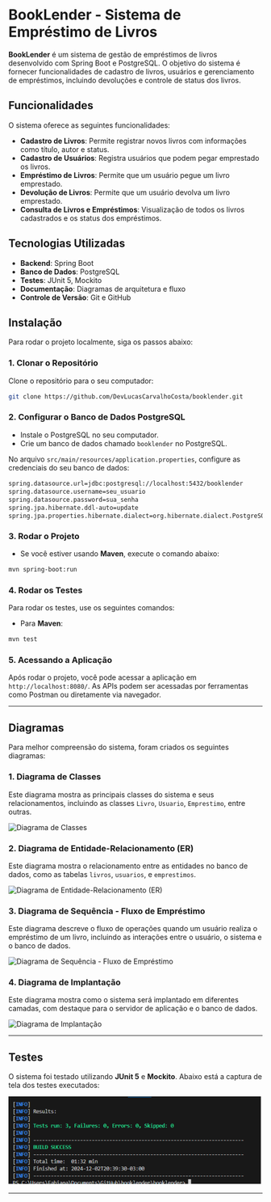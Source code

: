
# BookLender - Sistema de Empréstimo de Livros

**BookLender** é um sistema de gestão de empréstimos de livros desenvolvido com Spring Boot e PostgreSQL. O objetivo do sistema é fornecer funcionalidades de cadastro de livros, usuários e gerenciamento de empréstimos, incluindo devoluções e controle de status dos livros.

## Funcionalidades

O sistema oferece as seguintes funcionalidades:

- **Cadastro de Livros**: Permite registrar novos livros com informações como título, autor e status.
- **Cadastro de Usuários**: Registra usuários que podem pegar emprestado os livros.
- **Empréstimo de Livros**: Permite que um usuário pegue um livro emprestado.
- **Devolução de Livros**: Permite que um usuário devolva um livro emprestado.
- **Consulta de Livros e Empréstimos**: Visualização de todos os livros cadastrados e os status dos empréstimos.

## Tecnologias Utilizadas

- **Backend**: Spring Boot
- **Banco de Dados**: PostgreSQL
- **Testes**: JUnit 5, Mockito
- **Documentação**: Diagramas de arquitetura e fluxo
- **Controle de Versão**: Git e GitHub

## Instalação

Para rodar o projeto localmente, siga os passos abaixo:

### 1. Clonar o Repositório

Clone o repositório para o seu computador:

```bash
git clone https://github.com/DevLucasCarvalhoCosta/booklender.git
```

### 2. Configurar o Banco de Dados PostgreSQL

- Instale o PostgreSQL no seu computador.
- Crie um banco de dados chamado `booklender` no PostgreSQL.

No arquivo `src/main/resources/application.properties`, configure as credenciais do seu banco de dados:

```properties
spring.datasource.url=jdbc:postgresql://localhost:5432/booklender
spring.datasource.username=seu_usuario
spring.datasource.password=sua_senha
spring.jpa.hibernate.ddl-auto=update
spring.jpa.properties.hibernate.dialect=org.hibernate.dialect.PostgreSQLDialect
```

### 3. Rodar o Projeto

- Se você estiver usando **Maven**, execute o comando abaixo:

```bash
mvn spring-boot:run
```

### 4. Rodar os Testes

Para rodar os testes, use os seguintes comandos:

- Para **Maven**:

```bash
mvn test
```

### 5. Acessando a Aplicação

Após rodar o projeto, você pode acessar a aplicação em `http://localhost:8080/`. As APIs podem ser acessadas por ferramentas como Postman ou diretamente via navegador.

---

## Diagramas

Para melhor compreensão do sistema, foram criados os seguintes diagramas:

### 1. **Diagrama de Classes**

Este diagrama mostra as principais classes do sistema e seus relacionamentos, incluindo as classes `Livro`, `Usuario`, `Emprestimo`, entre outras.

![Diagrama de Classes](https://github.com/DevLucasCarvalhoCosta/booklender/blob/main/booklender/src/main/java/com/booklender/booklender/Diagramas/Diagrama%20de%20Classes.png)

### 2. **Diagrama de Entidade-Relacionamento (ER)**

Este diagrama mostra o relacionamento entre as entidades no banco de dados, como as tabelas `livros`, `usuarios`, e `emprestimos`.

![Diagrama de Entidade-Relacionamento (ER)](https://github.com/DevLucasCarvalhoCosta/booklender/blob/main/booklender/src/main/java/com/booklender/booklender/Diagramas/Diagrama%20de%20Entidade-Relacionamento%20(ER).png)

### 3. **Diagrama de Sequência - Fluxo de Empréstimo**

Este diagrama descreve o fluxo de operações quando um usuário realiza o empréstimo de um livro, incluindo as interações entre o usuário, o sistema e o banco de dados.

![Diagrama de Sequência - Fluxo de Empréstimo](https://github.com/DevLucasCarvalhoCosta/booklender/blob/main/booklender/src/main/java/com/booklender/booklender/Diagramas/Diagrama%20de%20Sequ%C3%AAncia%20-%20Fluxo%20de%20Empr%C3%A9stimo.png)

### 4. **Diagrama de Implantação**

Este diagrama mostra como o sistema será implantado em diferentes camadas, com destaque para o servidor de aplicação e o banco de dados.

![Diagrama de Implantação](https://github.com/DevLucasCarvalhoCosta/booklender/blob/main/booklender/src/main/java/com/booklender/booklender/Diagramas/Diagrama%20de%20Implanta%C3%A7%C3%A3o.png)

---

## Testes

O sistema foi testado utilizando **JUnit 5** e **Mockito**. Abaixo está a captura de tela dos testes executados:

![Testes Executados](https://github.com/DevLucasCarvalhoCosta/booklender/blob/main/booklender/src/main/java/com/booklender/booklender/Diagramas/testes.png)

---

